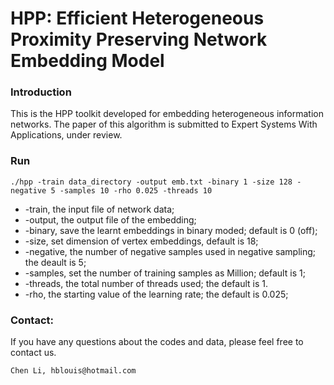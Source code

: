 # HPP: Efficient Heterogeneous Proximity Preserving Network Embedding Model

### Introduction
This is the HPP toolkit developed for embedding heterogeneous information networks. The paper of this algorithm is submitted to Expert Systems With Applications, under review.

### Run
```
./hpp -train data_directory -output emb.txt -binary 1 -size 128 -negative 5 -samples 10 -rho 0.025 -threads 10
```
- -train, the input file of network data;
- -output, the output file of the embedding;
- -binary, save the learnt embeddings in binary moded; default is 0 (off);
- -size, set dimension of vertex embeddings, default is 18;
- -negative, the number of negative samples used in negative sampling; the deault is 5;
- -samples, set the number of training samples as <int>Million; default is 1;
- -threads, the total number of threads used; the default is 1.
- -rho, the starting value of the learning rate; the default is 0.025;

### Contact: 
If you have any questions about the codes and data, please feel free to contact us.
```
Chen Li, hblouis@hotmail.com
```